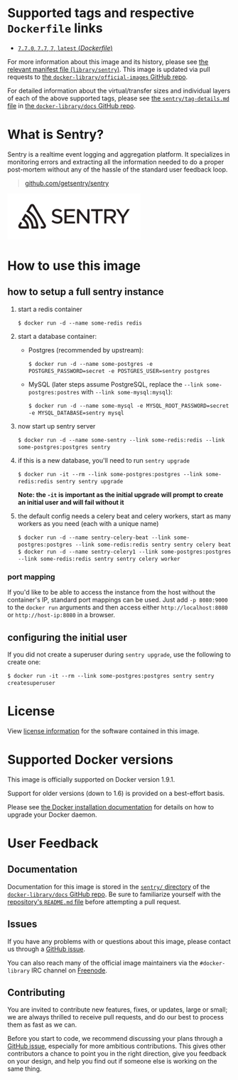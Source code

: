 # Supported tags and respective `Dockerfile` links

-	[`7.7.0`, `7.7`, `7`, `latest` (*Dockerfile*)](https://github.com/getsentry/docker-sentry/blob/3115587c614e64c66419a26b4f7be6ac067e3a79/Dockerfile)

For more information about this image and its history, please see [the relevant manifest file (`library/sentry`)](https://github.com/docker-library/official-images/blob/master/library/sentry). This image is updated via pull requests to [the `docker-library/official-images` GitHub repo](https://github.com/docker-library/official-images).

For detailed information about the virtual/transfer sizes and individual layers of each of the above supported tags, please see [the `sentry/tag-details.md` file](https://github.com/docker-library/docs/blob/master/sentry/tag-details.md) in [the `docker-library/docs` GitHub repo](https://github.com/docker-library/docs).

# What is Sentry?

Sentry is a realtime event logging and aggregation platform. It specializes in monitoring errors and extracting all the information needed to do a proper post-mortem without any of the hassle of the standard user feedback loop.

> [github.com/getsentry/sentry](https://github.com/getsentry/sentry)

![logo](https://raw.githubusercontent.com/docker-library/docs/831b07a52f9ff6577c915afc41af8158725829f4/sentry/logo.png)

# How to use this image

## how to setup a full sentry instance

1.	start a redis container

	```console
	$ docker run -d --name some-redis redis
	```

2.	start a database container:

	-	Postgres (recommended by upstream):

		```console
		$ docker run -d --name some-postgres -e POSTGRES_PASSWORD=secret -e POSTGRES_USER=sentry postgres
		```

	-	MySQL (later steps assume PostgreSQL, replace the `--link some-postgres:postres` with `--link some-mysql:mysql`):

		```console
		$ docker run -d --name some-mysql -e MYSQL_ROOT_PASSWORD=secret -e MYSQL_DATABASE=sentry mysql
		```

3.	now start up sentry server

	```console
	$ docker run -d --name some-sentry --link some-redis:redis --link some-postgres:postgres sentry
	```

4.	if this is a new database, you'll need to run `sentry upgrade`

	```console
	$ docker run -it --rm --link some-postgres:postgres --link some-redis:redis sentry sentry upgrade
	```

	**Note: the `-it` is important as the initial upgrade will prompt to create an initial user and will fail without it**

5.	the default config needs a celery beat and celery workers, start as many workers as you need (each with a unique name)

	```console
	$ docker run -d --name sentry-celery-beat --link some-postgres:postgres --link some-redis:redis sentry sentry celery beat
	$ docker run -d --name sentry-celery1 --link some-postgres:postgres --link some-redis:redis sentry sentry celery worker
	```

### port mapping

If you'd like to be able to access the instance from the host without the container's IP, standard port mappings can be used. Just add `-p 8080:9000` to the `docker run` arguments and then access either `http://localhost:8080` or `http://host-ip:8080` in a browser.

## configuring the initial user

If you did not create a superuser during `sentry upgrade`, use the following to create one:

```console
$ docker run -it --rm --link some-postgres:postgres sentry sentry createsuperuser
```

# License

View [license information](https://github.com/getsentry/sentry/blob/master/LICENSE) for the software contained in this image.

# Supported Docker versions

This image is officially supported on Docker version 1.9.1.

Support for older versions (down to 1.6) is provided on a best-effort basis.

Please see [the Docker installation documentation](https://docs.docker.com/installation/) for details on how to upgrade your Docker daemon.

# User Feedback

## Documentation

Documentation for this image is stored in the [`sentry/` directory](https://github.com/docker-library/docs/tree/master/sentry) of the [`docker-library/docs` GitHub repo](https://github.com/docker-library/docs). Be sure to familiarize yourself with the [repository's `README.md` file](https://github.com/docker-library/docs/blob/master/README.md) before attempting a pull request.

## Issues

If you have any problems with or questions about this image, please contact us through a [GitHub issue](https://github.com/getsentry/docker-sentry/issues).

You can also reach many of the official image maintainers via the `#docker-library` IRC channel on [Freenode](https://freenode.net).

## Contributing

You are invited to contribute new features, fixes, or updates, large or small; we are always thrilled to receive pull requests, and do our best to process them as fast as we can.

Before you start to code, we recommend discussing your plans through a [GitHub issue](https://github.com/getsentry/docker-sentry/issues), especially for more ambitious contributions. This gives other contributors a chance to point you in the right direction, give you feedback on your design, and help you find out if someone else is working on the same thing.
